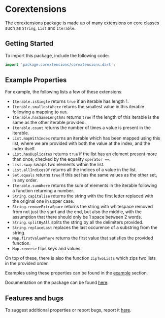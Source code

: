 # Corextensions

The corextensions package is made up of many extensions on core classes such as `String`, `List` and `Iterable`.

## Getting Started

To import this package, include the following code:

``` dart
import 'package:corextensions/corextensions.dart';
```

## Example Properties

For example, the following lists a few of these extensions:

* `Iterable.isSingle` returns `true` if an iterable has length 1.
* `Iterable.smallestWhere` returns the smallest value in this iterable following a mapping to `num`.
* `Iterable.hasSameLengthAs` returns `true` if the length of this iterable is the same as the other iterable provided.
* `Iterable.count` returns the number of times a value is present in the iterable.
* `List.mapWithIndex` returns an iterable which has been mapped using this list, where we are provided with both the value at the index, and the index itself.
* `List.hasDuplicates` returns `true` if the list has an element present more than once, checked by the equality `operator ==`.
* `List.swap` swaps two elements within the list.
* `List.allIndicesOf` returns all the indices of a value in the list.
* `Set.equals` returns `true` if this set has the same values as the other set, in any order.
* `Iterable.sumWhere` returns the sum of elements in the iterable following a function returning a number.
* `String.capitalise` returns the string with the first letter replaced with the original one in upper case.
* `String.removeExtraSpace` returns the string with whitespace removed from not just the start and the end, but also the middle, with the assumption that there should only be 1 space between 2 words.
* `String.splitByAll` splits the string by all the delimiters provided.
* `String.replaceLast` replaces the last occurence of a substring from the string.
* `Map.firstValueWhere` returns the first value that satisfies the provided function.
* `Map.reverse` flips keys and values.

On top of these, there is also the function `zipTwoLists` which zips two lists in the provided order.

Examples using these properties can be found in the [example](https://pub.dev/packages/corextensions/example) section.

Documentation on the package can be found [here](https://pub.dev/documentation/corextensions/latest/corextensions/corextensions-library.html).

## Features and bugs 

To suggest additional properties or report bugs, report it [here](https://github.com/pete-g00/corextensions/issues).